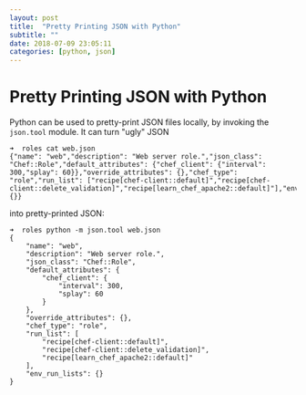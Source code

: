 ```yaml
---
layout: post
title:  "Pretty Printing JSON with Python"
subtitle: ""
date: 2018-07-09 23:05:11
categories: [python, json]
---
```


# Pretty Printing JSON with Python

Python can be used to pretty-print JSON files locally, by invoking the `json.tool` module. It can turn "ugly" JSON

```shell
➜  roles cat web.json
{"name": "web","description": "Web server role.","json_class": "Chef::Role","default_attributes": {"chef_client": {"interval": 300,"splay": 60}},"override_attributes": {},"chef_type": "role","run_list": ["recipe[chef-client::default]","recipe[chef-client::delete_validation]","recipe[learn_chef_apache2::default]"],"env_run_lists": {}}
```

into pretty-printed JSON:

```shell
➜  roles python -m json.tool web.json
{
    "name": "web",
    "description": "Web server role.",
    "json_class": "Chef::Role",
    "default_attributes": {
        "chef_client": {
            "interval": 300,
            "splay": 60
        }
    },
    "override_attributes": {},
    "chef_type": "role",
    "run_list": [
        "recipe[chef-client::default]",
        "recipe[chef-client::delete_validation]",
        "recipe[learn_chef_apache2::default]"
    ],
    "env_run_lists": {}
}
```